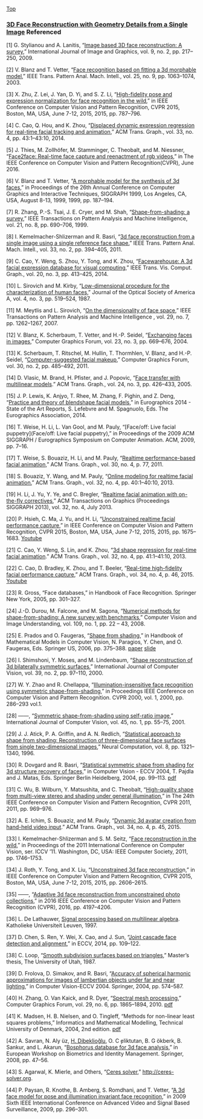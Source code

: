 [Top](index.md)

### [3D Face Reconstruction with Geometry Details from a Single Image](https://arxiv.org/abs/1702.05619) Referenced

[1] G. Stylianou and A. Lanitis, “[Image based 3D face reconstruction: A survey](https://www.researchgate.net/publication/40738387_Image_Based_3D_Face_Reconstruction_A_Survey),” International Journal of Image and Graphics, vol. 9, no. 2, pp. 217–250, 2009.

[2] V. Blanz and T. Vetter, “[Face recognition based on fitting a 3d morphable model](http://gravis.dmi.unibas.ch/publications/pami03.pdf),” IEEE Trans. Pattern Anal. Mach. Intell., vol. 25, no. 9, pp. 1063–1074, 2003.

[3] X. Zhu, Z. Lei, J. Yan, D. Yi, and S. Z. Li, “[High-fidelity pose and expression normalization for face recognition in the wild](https://www.cv-foundation.org/openaccess/content_cvpr_2015/papers/Zhu_High-Fidelity_Pose_and_2015_CVPR_paper.pdf),” in IEEE Conference on Computer Vision and Pattern Recognition, CVPR 2015, Boston, MA, USA, June 7-12, 2015, 2015, pp. 787–796.

[4] C. Cao, Q. Hou, and K. Zhou, “[Displaced dynamic expression regression for real-time facial tracking and animation](http://gaps-zju.org/DDE/DDEregression.pdf),” ACM Trans. Graph., vol. 33, no. 4, pp. 43:1–43:10, 2014.

[5] J. Thies, M. Zollhöfer, M. Stamminger, C. Theobalt, and M. Niessner, “[Face2face: Real-time face capture and reenactment of rgb videos](https://web.stanford.edu/~zollhoef/papers/CVPR2016_Face2Face/paper.pdf),” in The IEEE Conference on Computer Vision and Pattern Recognition(CVPR), June 2016.

[6] V. Blanz and T. Vetter, “[A morphable model for the synthesis of 3d faces](http://gravis.dmi.unibas.ch/publications/Sigg99/morphmod2.pdf),” in Proceedings of the 26th Annual Conference on Computer Graphics and Interactive Techniques, SIGGRAPH 1999, Los Angeles, CA, USA, August 8-13, 1999, 1999, pp. 187–194.

[7] R. Zhang, P.-S. Tsai, J. E. Cryer, and M. Shah, “[Shape-from-shading: a survey](https://pdfs.semanticscholar.org/46fb/c9e2d73c64a95ed2790cd2e9809a6f596065.pdf),” IEEE Transactions on Pattern Analysis and Machine Intelligence, vol. 21, no. 8, pp. 690–706, 1999.

[8] I. Kemelmacher-Shlizerman and R. Basri, “[3d face reconstruction from a single image using a single reference face shape.](http://citeseerx.ist.psu.edu/viewdoc/download?doi=10.1.1.470.1262&rep=rep1&type=pdf)” IEEE Trans. Pattern Anal. Mach. Intell., vol. 33, no. 2, pp. 394–405, 2011.

[9] C. Cao, Y. Weng, S. Zhou, Y. Tong, and K. Zhou, “[Facewarehouse: A 3d facial expression database for visual computing](https://ieeexplore.ieee.org/document/6654137/),” IEEE Trans. Vis. Comput. Graph., vol. 20, no. 3, pp. 413–425, 2014.

[10] L. Sirovich and M. Kirby, “[Low-dimensional procedure for the characterization of human faces](http://engr.case.edu/merat_francis/EECS%20490%20F04/References/Face%20Recognition/LD%20Face%20analysis.pdf),” Journal of the Optical Society of America A, vol. 4, no. 3, pp. 519–524, 1987.

[11] M. Meytlis and L. Sirovich, “[On the dimensionality of face space](http://physiology.med.cornell.edu/faculty/nirenberg/lab/marsha/OnDimensionalityOfFaceSpace.pdf),” IEEE Transactions on Pattern Analysis and Machine Intelligence , vol. 29, no. 7, pp. 1262–1267, 2007.

[12] V. Blanz, K. Scherbaum, T. Vetter, and H.-P. Seidel, “[Exchanging faces in images](https://people.mpi-inf.mpg.de/~scherbaum/publications/ExchangingFacesInImages.pdf),” Computer Graphics Forum, vol. 23, no. 3, pp. 669–676, 2004.

[13] K. Scherbaum, T. Ritschel, M. Hullin, T. Thormhlen, V. Blanz, and H.-P. Seidel, “[Computer-suggested facial makeup](https://pdfs.semanticscholar.org/fc74/61d472f645f4fab77b93ea0538d9fbbce9df.pdf),” Computer Graphics Forum, vol. 30, no. 2, pp. 485–492, 2011.

[14] D. Vlasic, M. Brand, H. Pfister, and J. Popovic, “[Face transfer with multilinear models](http://www.merl.com/publications/docs/TR2005-048.pdf).” ACM Trans. Graph., vol. 24, no. 3, pp. 426–433, 2005.

[15] J. P. Lewis, K. Anjyo, T. Rhee, M. Zhang, F. Pighin, and Z. Deng, “[Practice and theory of blendshape facial models](https://pdfs.semanticscholar.org/9870/63e7717369a5156f9a8baadc3b6de1a83267.pdf),” in Eurographics 2014 - State of the Art Reports, S. Lefebvre and M. Spagnuolo, Eds. The Eurographics Association, 2014.

[16] T. Weise, H. Li, L. Van Gool, and M. Pauly, “[Face/off: Live facial puppetry](Face/off: Live facial puppetry),” in Proceedings of the 2009 ACM SIGGRAPH / Eurographics Symposium on Computer Animation. ACM, 2009, pp. 7–16.

[17] T. Weise, S. Bouaziz, H. Li, and M. Pauly, “[Realtime performance-based facial animation](http://lgg.epfl.ch/publications/2011/RPBFA/paper.pdf),” ACM Trans. Graph., vol. 30, no. 4, p. 77, 2011.

[18] S. Bouaziz, Y. Wang, and M. Pauly, “[Online modeling for realtime facial animation.](http://lgg.epfl.ch/publications/2013/OnlineLearning/paper.pdf)” ACM Trans. Graph., vol. 32, no. 4, pp. 40:1–40:10, 2013.

[19] H. Li, J. Yu, Y. Ye, and C. Bregler, “[Realtime facial animation with on-the-fly correctives](https://dl.acm.org/citation.cfm?id=2462019),” ACM Transactions on Graphics (Proceedings SIGGRAPH 2013), vol. 32, no. 4, July 2013.

[20] P. Hsieh, C. Ma, J. Yu, and H. Li, “[Unconstrained realtime facial performance capture](http://www.hao-li.com/publications/papers/cvpr2015URFPC.pdf),” in IEEE Conference on Computer Vision and Pattern Recognition, CVPR 2015, Boston, MA, USA, June 7-12, 2015, 2015, pp. 1675–1683. [Youtube](https://www.youtube.com/watch?v=QqXjVs6Tgm8)

[21] C. Cao, Y. Weng, S. Lin, and K. Zhou, “[3d shape regression for real-time facial animation](http://www.kunzhou.net/2013/vface.pdf).” ACM Trans. Graph., vol. 32, no. 4, pp. 41:1–41:10, 2013.

[22] C. Cao, D. Bradley, K. Zhou, and T. Beeler, “[Real-time high-fidelity facial performance capture](http://www.kunzhou.net/2015/hdfacecapture.pdf),” ACM Trans. Graph., vol. 34, no. 4, p. 46, 2015. [Youtube](https://www.youtube.com/watch?v=MMa2oT1wMIs)

[23] R. Gross, “Face databases,” in Handbook of Face Recognition.  Springer New York, 2005, pp. 301–327.

[24] J.-D. Durou, M. Falcone, and M. Sagona, “[Numerical methods for shape-from-shading: A new survey with benchmarks](https://www.sciencedirect.com/science/article/pii/S1077314207001361),” Computer Vision and Image Understanding, vol. 109, no. 1, pp. 22 – 43, 2008.

[25] E. Prados and O. Faugeras, “[Shape from shading](https://link.springer.com/chapter/10.1007/0-387-28831-7_23),” in Handbook of Mathematical Models in Computer Vision, N. Paragios, Y. Chen, and O. Faugeras, Eds.  Springer US, 2006, pp. 375–388. [paper](http://perception.inrialpes.fr/Publications/2006/PF06a/chapter-prados-faugeras.pdf) [slide](http://www.cse.iitm.ac.in/~vplab/courses/CV_DIP/PDF/ShapeFromShading.pdf)

[26] I. Shimshoni, Y. Moses, and M. Lindenbaum, “[Shape reconstruction of 3d bilaterally symmetric surfaces](https://link.springer.com/article/10.1023/A:1008118909580),” International Journal of Computer Vision, vol. 39, no. 2, pp. 97–110, 2000.

[27] W. Y. Zhao and R. Chellappa, “[Illumination-insensitive face recognition using symmetric shape-from-shading](https://www.researchgate.net/publication/2811732_Illumination-Insensitive_Face_Recognition_Using_Symmetric_Shape-from-Shading),” in Proceedings IEEE Conference on Computer Vision and Pattern Recognition. CVPR 2000, vol. 1, 2000, pp. 286–293 vol.1.

[28] ——, “[Symmetric shape-from-shading using self-ratio image](https://link.springer.com/article/10.1023/A:1012369907247),” International Journal of Computer Vision, vol. 45, no. 1, pp. 55–75, 2001.

[29] J. J. Atick, P. A. Griffin, and A. N. Redlich, “[Statistical approach to shape from shading: Reconstruction of three-dimensional face surfaces from single two-dimensional images](https://www.mitpressjournals.org/doi/abs/10.1162/neco.1996.8.6.1321),” Neural Computation, vol. 8, pp. 1321–1340, 1996.

[30] R. Dovgard and R. Basri, “[Statistical symmetric shape from shading for 3d structure recovery of faces,](https://link.springer.com/chapter/10.1007/978-3-540-24671-8_8)” in Computer Vision - ECCV 2004, T. Pajdla and J. Matas, Eds. Springer Berlin Heidelberg, 2004, pp. 99–113. [pdf](http://www.weizmann.ac.il/math/ronen/sites/math.ronen/files/uploads/dovgard_basri_-_statistical_symmetric_shape_from_shading.pdf)

[31] C. Wu, B. Wilburn, Y. Matsushita, and C. Theobalt, “[High-quality shape from multi-view stereo and shading under general illumination](https://ieeexplore.ieee.org/document/5995388/),” in The 24th IEEE Conference on Computer Vision and Pattern Recognition, CVPR 2011, 2011, pp. 969–976.

[32] A. E. Ichim, S. Bouaziz, and M. Pauly, “[Dynamic 3d avatar creation from hand-held video input](http://lgg.epfl.ch/publications/2015/AvatarsSG/avatars_sg2015_paper.pdf).” ACM Trans. Graph., vol. 34, no. 4, p. 45, 2015.

[33] I. Kemelmacher-Shlizerman and S. M. Seitz, “[Face reconstruction in the wild](http://grail.cs.washington.edu/3dfaces/),” in Proceedings of the 2011 International Conference on Computer Vision, ser. ICCV ’11.  Washington, DC, USA: IEEE Computer Society, 2011, pp. 1746–1753.

[34] J. Roth, Y. Tong, and X. Liu, “[Unconstrained 3d face reconstructio](https://www.cv-foundation.org/openaccess/content_cvpr_2015/papers/Roth_Unconstrained_3D_Face_2015_CVPR_paper.pdf)n,” in IEEE Conference on Computer Vision and Pattern Recognition, CVPR 2015, Boston, MA, USA, June 7-12, 2015, 2015, pp. 2606–2615.

[35] ——, “[Adaptive 3d face reconstruction from unconstrained photo collections](http://cvlab.cse.msu.edu/pdfs/Roth_Tong_Liu_CVPR16.pdf),” in 2016 IEEE Conference on Computer Vision and Pattern Recognition (CVPR), 2016, pp. 4197–4206.

[36] L. De Lathauwer, [Signal processing based on multilinear algebra](ftp://ftp.esat.kuleuven.be/pub/sista/delathauwer/reports/PHD.pdf). Katholieke Universiteit Leuven, 1997.

[37] D. Chen, S. Ren, Y. Wei, X. Cao, and J. Sun, “[Joint cascade face detection and alignment](https://pdfs.semanticscholar.org/4a67/5ce2125e5f3a44ca8754ea34a284220a02a7.pdf),” in ECCV, 2014, pp. 109–122.

[38] C. Loop, “[Smooth subdivision surfaces based on triangles](https://www.microsoft.com/en-us/research/publication/smooth-subdivision-surfaces-based-on-triangles/),” Master’s thesis, The University of Utah, 1987.

[39] D. Frolova, D. Simakov, and R. Basri, “[Accuracy of spherical harmonic approximations for images of lambertian objects under far and near lighting](https://pdfs.semanticscholar.org/3228/6cb29dbfc0ea07801219266d68207872f8b9.pdf),” in Computer Vision-ECCV 2004. Springer, 2004, pp. 574–587.

[40] H. Zhang, O. Van Kaick, and R. Dyer, “[Spectral mesh processing](https://www.semanticscholar.org/paper/Spectral-mesh-processing-L%C3%A9vy-Zhang/0bc70eba908dad0f33bf63caad5d5f0122c26e24),” Computer Graphics Forum, vol. 29, no. 6, pp. 1865–1894, 2010. [pdf](https://www.cs.sfu.ca/~haoz/pubs/zhang_cgf10_spect_survey.pdf)

[41] K. Madsen, H. B. Nielsen, and O. Tingleff, “Methods for non-linear least squares problems,” Informatics and Mathematical Modelling, Technical University of Denmark, 2004, 2nd edition. [pdf](http://citeseerx.ist.psu.edu/viewdoc/download?doi=10.1.1.73.3864&rep=rep1&type=pdf)

[42] A. Savran, N. Aly ̈uz, [H. Dibeklioğlu](http://www.cs.bilkent.edu.tr/~dibeklioglu/), O. C ̧eliktutan, B. G ̈okberk, B. Sankur, and L. Akarun, “[Bosphorus database for 3d face analysis](https://www.researchgate.net/publication/221536357_Bosphorus_Database_for_3D_Face_Analysis),” in European Workshop on Biometrics and Identity Management. Springer, 2008, pp. 47–56.

[43] S. Agarwal, K. Mierle, and Others, “[Ceres solver](http://ceres-solver.org/),” http://ceres-solver.org.

[44] P. Paysan, R. Knothe, B. Amberg, S. Romdhani, and T. Vetter, “[A 3d face model for pose and illumination invariant face recognition](http://gravis.dmi.unibas.ch/publications/2009/BFModel09.pdf),” in 2009 Sixth IEEE International Conference on Advanced Video and Signal Based Surveillance, 2009, pp. 296–301.



